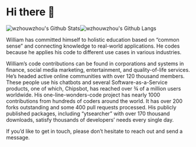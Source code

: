 # Hi there :wave: 
<img align="center" style="padding:0" src="https://github-readme-stats.vercel.app/api?username=wzhouwzhou&&show_icons=true&count_private=true&include_all_commits=true&hide=contribs&hide_border=true&hide_title=true&bg_color=ffffff&theme=buefy" alt="wzhouwzhou's Github Stats"><img align="center" style="padding:0" src="https://github-readme-stats.vercel.app/api/top-langs/?username=wzhouwzhou&layout=compact&hide_border=true&bg_color=ffffff" alt="wzhouwzhou's Github Langs">

William has committed himself to holistic education based on “common sense” and connecting knowledge to real-world applications. He codes because he applies his code to different use cases in various industries.

William’s code contributions can be found in corporations and systems in finance, social media marketing, entertainment, and quality-of-life services. He’s headed active online communities with over 120 thousand members. These people use his chatbots and several Software-as-a-Service products, one of which, Chipsbot, has reached over ¾ of a million users worldwide. His one-line-wonders-code project has nearly 1000 contributions from hundreds of coders around the world. It has over 200 forks outstanding and some 400 pull requests processed. His publicly published packages, including “ytsearcher” with over 170 thousand downloads, satisfy thousands of developers’ needs every single day.

If you’d like to get in touch, please don’t hesitate to reach out and send a message.
